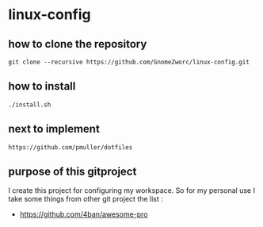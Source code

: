 # linux-config

## how to clone the repository

```
git clone --recursive https://github.com/GnomeZworc/linux-config.git
```

## how to install

```
./install.sh
```

## next to implement

```
https://github.com/pmuller/dotfiles
```

## purpose of this gitproject

I create this project for configuring my workspace.
So for my personal use I take some things from other git project
the list :
* https://github.com/4ban/awesome-pro
